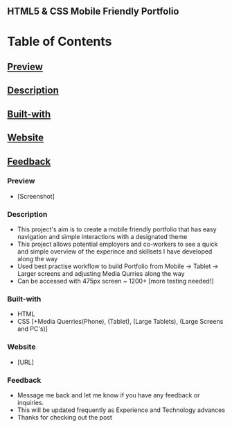 ## HTML5 & CSS Mobile Friendly Portfolio

# Table of Contents

## [Preview](#Preview)

## [Description](#Description)

## [Built-with](#Built-with)

## [Website](#Website)

## [Feedback](#Feedback)

### Preview

- [Screenshot]

### Description

- This project's aim is to create a mobile friendly portfolio that has easy navigation and simple interactions with a designated theme
- This project allows potential employers and co-workers to see a quick and simple overview of the experince and skillsets I have developed along the way
- Used best practise workflow to build Portfolio from Mobile -> Tablet -> Larger screens and adjusting Media Qurries along the way
- Can be accessed with 475px screen ~ 1200+ [more testing needed!]

### Built-with

- HTML
- CSS [+Media Querries(Phone), (Tablet), (Large Tablets), (Large Screens and PC's)]

### Website

- [URL]

### Feedback

- Message me back and let me know if you have any feedback or inquiries.
- This will be updated frequently as Experience and Technology advances
- Thanks for checking out the post
